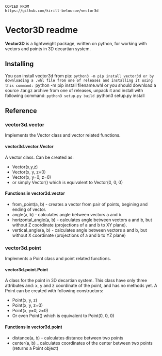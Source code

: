 ```
COPIED FROM
https://github.com/kirill-belousov/vector3d
```

# Vector3D readme

__Vector3D__ is a lightweight package, written on python, for working with vectors and points in 3D decartian system.



## Installing
You can install vector3d from pip:
`python3 -m pip install vector3d
or by downloading a .whl file from one of releases and installing it using this command:
`python -m pip install filename.whl
or you should download  a source .tar.gz archive from one of releases, unpack it and install with following command:
`python3 setup.py build
`python3 setup.py install


## Reference

### vector3d.vector
Implements the Vector class and vector related functions.

#### vector3d.vector.Vector
A vector class.
Can be created as:
* Vector(x,y,z)
* Vector(x, y, z=0)
* Vector(x, y=0, z=0)
* or simply Vector() which is equivalent to Vector(0, 0, 0)

#### Functions in vector3d.vector
* from_point(a, b) - creates a vector from pair of points, begining and ending of vector.
* angle(a, b) - calculates angle between vectors a and b.
* horizontal_angle(a, b) - calculates angle between vectors a and b, but without Z coordinate (projections of a and b to XY plane).
* vertical_angle(a, b) - calculates angle between vectors a and b, but without X coordinate (projections of a and b to YZ plane)


### vector3d.point
Implements a Point class and point related functions.

#### vector3d.point.Point
A class for the point in 3D decartian system.
This class have only three attributes and: x, y and z coordinate of the point, and has no methods yet.
A Point can be created with following constructors:
* Point(x, y, z)
* Point(x, y, z=0)
* Point(x, y=0, z=0)
* Or even Point() which is equivalent to Point(0, 0, 0)


#### Functions in vector3d.point
* distance(a, b) - calculates distance between two points
* center(a, b) _ calculates coordinates of the center between two points (returns a Point object)
